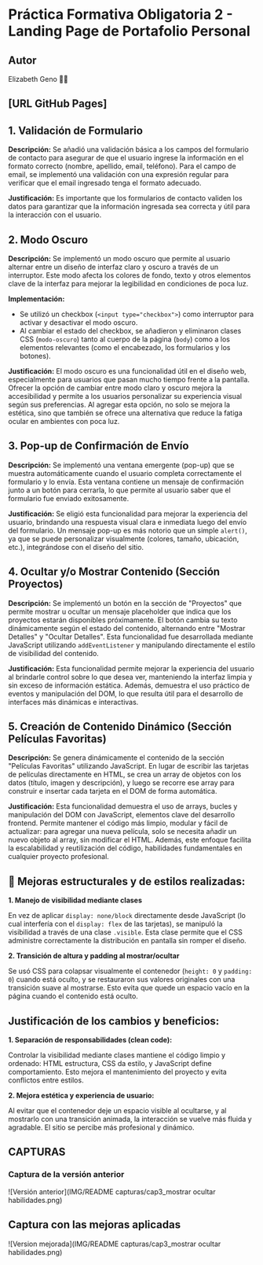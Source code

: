 # Práctica Formativa Obligatoria 2 - Landing Page de Portafolio Personal

## Autor

Elizabeth Geno 🕵️‍♀️

## [URL GitHub Pages]



## 1. Validación de Formulario

**Descripción:** Se añadió una validación básica a los campos del formulario de contacto para asegurar de que el usuario ingrese la información en el formato correcto (nombre, apellido, email, teléfono).
Para el campo de email, se implementó una validación con una expresión regular para verificar que el email ingresado tenga el formato adecuado.

**Justificación:** Es importante que los formularios de contacto validen los datos para garantizar que la información ingresada sea correcta y útil para la interacción con el usuario.

## 2. Modo Oscuro

**Descripción:** Se implementó un modo oscuro que permite al usuario alternar entre un diseño de interfaz claro y oscuro a través de un interruptor. Este modo afecta los colores de fondo, texto y otros elementos clave de la interfaz para mejorar la legibilidad en condiciones de poca luz.

**Implementación:**

- Se utilizó un checkbox (`<input type="checkbox">`) como interruptor para activar y desactivar el modo oscuro.
- Al cambiar el estado del checkbox, se añadieron y eliminaron clases CSS (`modo-oscuro`) tanto al cuerpo de la página (`body`) como a los elementos relevantes (como el encabezado, los formularios y los botones).

**Justificación:** El modo oscuro es una funcionalidad útil en el diseño web, especialmente para usuarios que pasan mucho tiempo frente a la pantalla. Ofrecer la opción de cambiar entre modo claro y oscuro mejora la accesibilidad y permite a los usuarios personalizar su experiencia visual según sus preferencias. Al agregar esta opción, no solo se mejora la estética, sino que también se ofrece una alternativa que reduce la fatiga ocular en ambientes con poca luz.

## 3. Pop-up de Confirmación de Envío

**Descripción:** Se implementó una ventana emergente (pop-up) que se muestra automáticamente cuando el usuario completa correctamente el formulario y lo envía. Esta ventana contiene un mensaje de confirmación junto a un botón para cerrarla, lo que permite al usuario saber que el formulario fue enviado exitosamente.

**Justificación:** Se eligió esta funcionalidad para mejorar la experiencia del usuario, brindando una respuesta visual clara e inmediata luego del envío del formulario. Un mensaje pop-up es más notorio que un simple `alert()`, ya que se puede personalizar visualmente (colores, tamaño, ubicación, etc.), integrándose con el diseño del sitio.

## 4. Ocultar y/o Mostrar Contenido (Sección Proyectos)

**Descripción:** Se implementó un botón en la sección de "Proyectos" que permite mostrar u ocultar un mensaje placeholder que indica que los proyectos estarán disponibles próximamente. El botón cambia su texto dinámicamente según el estado del contenido, alternando entre "Mostrar Detalles" y "Ocultar Detalles". Esta funcionalidad fue desarrollada mediante JavaScript utilizando `addEventListener` y manipulando directamente el estilo de visibilidad del contenido.

**Justificación:** Esta funcionalidad permite mejorar la experiencia del usuario al brindarle control sobre lo que desea ver, manteniendo la interfaz limpia y sin exceso de información estática. Además, demuestra el uso práctico de eventos y manipulación del DOM, lo que resulta útil para el desarrollo de interfaces más dinámicas e interactivas.

## 5. Creación de Contenido Dinámico (Sección Películas Favoritas)

**Descripción:** Se genera dinámicamente el contenido de la sección "Películas Favoritas" utilizando JavaScript. En lugar de escribir las tarjetas de películas directamente en HTML, se crea un array de objetos con los datos (título, imagen y descripción), y luego se recorre ese array para construir e insertar cada tarjeta en el DOM de forma automática.

**Justificación:** Esta funcionalidad demuestra el uso de arrays, bucles y manipulación del DOM con JavaScript, elementos clave del desarrollo frontend. Permite mantener el código más limpio, modular y fácil de actualizar: para agregar una nueva película, solo se necesita añadir un nuevo objeto al array, sin modificar el HTML. Además, este enfoque facilita la escalabilidad y reutilización del código, habilidades fundamentales en cualquier proyecto profesional.

## 🔧 Mejoras estructurales y de estilos realizadas:

**1. Manejo de visibilidad mediante clases**

En vez de aplicar `display: none/block` directamente desde JavaScript (lo cual interfería con el `display: flex` de las tarjetas), se manipuló la visibilidad a través de una clase `.visible`. Esta clase permite que el CSS administre correctamente la distribución en pantalla sin romper el diseño.

**2. Transición de altura y padding al mostrar/ocultar**

Se usó CSS para colapsar visualmente el contenedor (`height: 0` y `padding: 0`) cuando está oculto, y se restauraron sus valores originales con una transición suave al mostrarse. Esto evita que quede un espacio vacío en la página cuando el contenido está oculto.

## Justificación de los cambios y beneficios:

**1. Separación de responsabilidades (clean code):**

Controlar la visibilidad mediante clases mantiene el código limpio y ordenado: HTML estructura, CSS da estilo, y JavaScript define comportamiento. Esto mejora el mantenimiento del proyecto y evita conflictos entre estilos.

**2. Mejora estética y experiencia de usuario:**

Al evitar que el contenedor deje un espacio visible al ocultarse, y al mostrarlo con una transición animada, la interacción se vuelve más fluida y agradable. El sitio se percibe más profesional y dinámico.

## CAPTURAS 
###  Captura de la versión anterior

![Versión anterior](IMG/README capturas/cap3_mostrar ocultar habilidades.png)

## Captura con las mejoras aplicadas

![Version mejorada](IMG/README capturas/cap3_mostrar ocultar habilidades.png)
